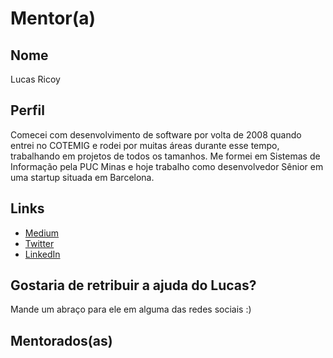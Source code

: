 # Mentor(a)

## Nome

Lucas Ricoy

## Perfil

Comecei com desenvolvimento de software por volta de 2008 quando entrei no COTEMIG e rodei por muitas áreas durante esse tempo, trabalhando em projetos de todos os tamanhos. Me formei em Sistemas de Informação pela PUC Minas e hoje trabalho como desenvolvedor Sênior em uma startup situada em Barcelona.


## Links

* [Medium](https://medium.com/@lricoy)
* [Twitter](https://twitter.com/lricoy)
* [LinkedIn](https://www.linkedin.com/in/lricoy/)

## Gostaria de retribuir a ajuda do Lucas?

Mande um abraço para ele em alguma das redes sociais :)

## Mentorados(as)


